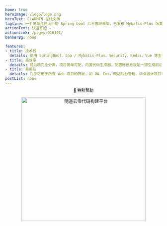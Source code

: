 ```yaml
---
home: true
heroImage: /logo/logo.png
heroText: ELADMIN 在线文档
tagline: 一个简单且易上手的 Spring boot 后台管理框架，已发布 Mybatis-Plus 版本
actionText: 快速开始 →
actionLink: /pages/010101/
bannerBg: none

features:
- title: 技术栈
  details: 使用 SpringBoot、Jpa / Mybatis-Plus、Security、Redis、Vue 等主流技术开发。
- title: 高效率
  details: 前后端完全分离，项目简单可配，内置代码生成器，配置好信息就能一键生成前后端代码。
- title: 易用性
  details: 几乎可用于所有 Web 项目的开发，如 OA、Cms，网站后台管理、毕业设计项目等。
postList: none
---
```


<div style="margin-top: -10px;padding: 0">
    <p align="center" style="color: #999;font-size: 13px;cursor: pointer;">
     <a href="https://www.mingdao.com/?s=utm_78&utm_source=eladmin&utm_medium=banner&utm_campaign=IT网站&utm_content=IT赋能业务" target="_blank">
        🌈 特别赞助
     </a>
    </p>
    <p align="center">
      <a href="https://www.mingdao.com/?s=utm_78&utm_source=eladmin&utm_medium=banner&utm_campaign=IT网站&utm_content=IT赋能业务" target="_blank">
        <img src="/images/banner/mdy_index.png" alt="明道云零代码构建平台" style="width: 400px;border-radius: 2px;">
      </a>
    </p>
</div>
